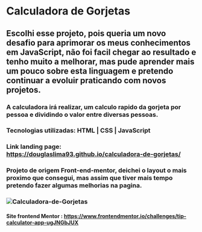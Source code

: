 # Calculadora de Gorjetas

## Escolhi esse projeto, pois queria um novo desafio para aprimorar os meus conhecimentos em JavaScript, não foi facil chegar ao resultado e tenho muito a melhorar, mas pude aprender mais um pouco sobre esta linguagem e pretendo continuar a evoluir praticando com novos projetos.

### A calculadora irá realizar, um calculo rapido da gorjeta por pessoa e dividindo o valor entre diversas pessoas.

### Tecnologias utilizadas: HTML | CSS | JavaScript

### Link landing page: https://douglaslima93.github.io/calculadora-de-gorjetas/

### Projeto de origem Front-end-mentor, deichei o layout o mais proximo que consegui, mas assim que tiver mais tempo pretendo fazer algumas melhorias na pagina.

### ![Calculadora-de-Gorjetas](https://user-images.githubusercontent.com/121909515/221851450-5d0e2167-d9d5-4b60-a190-92f3870bebad.png)

#### Site frontend Mentor : https://www.frontendmentor.io/challenges/tip-calculator-app-ugJNGbJUX
